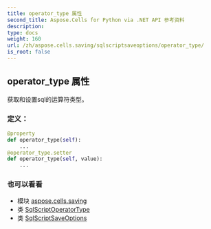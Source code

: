 ```yaml
---
title: operator_type 属性
second_title: Aspose.Cells for Python via .NET API 参考资料
description:
type: docs
weight: 160
url: /zh/aspose.cells.saving/sqlscriptsaveoptions/operator_type/
is_root: false
---
```

## operator_type 属性

获取和设置sql的运算符类型。
### 定义：
```python
@property
def operator_type(self):
    ...
@operator_type.setter
def operator_type(self, value):
    ...
```

### 也可以看看
* 模块 [aspose.cells.saving](../../)
* 类 [SqlScriptOperatorType](/cells/python-net/zh/aspose.cells.saving/sqlscriptoperatortype)
* 类 [SqlScriptSaveOptions](/cells/python-net/zh/aspose.cells.saving/sqlscriptsaveoptions)
